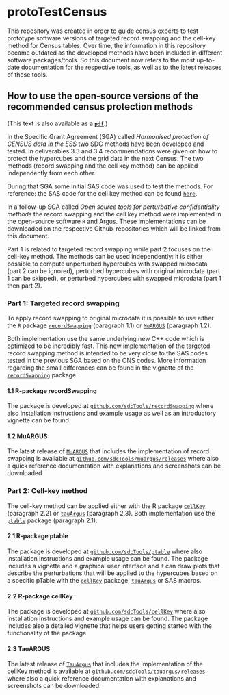 <!-- README.md is generated from README.Rmd. Please edit that file -->

# protoTestCensus

This repository was created in order to guide census experts to test
prototype software versions of targeted record swapping and the cell-key
method for Census tables. Over time, the information in this repository
became outdated as the developed methods have been included in different
software packages/tools. So this document now refers to the most
up-to-date documentation for the respective tools, as well as to the
latest releases of these tools.

## How to use the open-source versions of the recommended census protection methods

(This text is also available as a
[**`pdf`**](https://github.com/sdcTools/protoTestCensus/blob/master/How_to.pdf).)

In the Specific Grant Agreement (SGA) called *Harmonised protection of
CENSUS data in the ESS* two SDC methods have been developed and tested.
In deliverables 3.3 and 3.4 recommendations were given on how to protect
the hypercubes and the grid data in the next Census. The two methods
(record swapping and the cell key method) can be applied independently
from each other.

During that SGA some initial SAS code was used to test the methods. For
reference: the SAS code for the cell key method can be found
[`here`](https://github.com/sdcTools/protoTestCensus/CellKey/SAS).

In a follow-up SGA called *Open source tools for perturbative
confidentiality methods* the record swapping and the cell key method
were implemented in the open-source software `R` and Argus. These
implementations can be downloaded on the respective Github-repositories
which will be linked from this document.

Part 1 is related to targeted record swapping while part 2 focuses on
the cell-key method. The methods can be used independently: it is either
possible to compute unperturbed hypercubes with swapped microdata (part
2 can be ignored), perturbed hypercubes with original microdata (part 1
can be skipped), or perturbed hypercubes with swapped microdata (part 1
then part 2).

### Part 1: Targeted record swapping

To apply record swapping to original microdata it is possible to use
either the `R` package
[`recordSwapping`](https://github.com/sdcTools/recordSwapping)
(paragraph 1.1) or [`MuARGUS`](https://github.com/sdcTools/muargus)
(paragraph 1.2).

Both implementation use the same underlying new C++ code which is
optimized to be incredibly fast. This new implementation of the targeted
record swapping method is intended to be very close to the SAS codes
tested in the previous SGA based on the ONS codes. More information
regarding the small differences can be found in the vignette of the
[`recordSwapping`](https://github.com/sdcTools/recordSwapping) package.

#### 1.1 R-package recordSwapping

The package is developed at
[`github.com/sdcTools/recordSwapping`](https://github.com/sdcTools/recordSwapping)
where also installation instructions and example usage as well as an
introductory vignette can be found.

#### 1.2 MuARGUS

The latest release of [`MuARGUS`](https://github.com/sdcTools/muargus)
that includes the implementation of record swapping is available at
[`github.com/sdcTools/muargus/releases`](https://github.com/sdcTools/muargus/releases)
where also a quick reference documentation with explanations and
screenshots can be downloaded.

### Part 2: Cell-key method

The cell-key method can be applied either with the R package
[`cellKey`](https://github.com/sdcTools/cellKey) (paragraph 2.2) or
[`tauArgus`](https://github.com/sdcTools/tauargus) (paragraph 2.3). Both
implementation use the [`ptable`](https://github.com/sdcTools/ptable)
package (paragraph 2.1).

#### 2.1 R-package ptable

The package is developed at
[`github.com/sdcTools/ptable`](https://github.com/sdcTools/ptable) where
also installation instructions and example usage can be found. The
package includes a vignette and a graphical user interface and it can
draw plots that describe the perturbations that will be applied to the
hypercubes based on a specific pTable with the
[`cellKey`](https://github.com/sdcTools/cellKey) package,
[`tauArgus`](https://github.com/sdcTools/tauargus) or SAS macros.

#### 2.2 R-package cellKey

The package is developed at
[`github.com/sdcTools/cellKey`](https://github.com/sdcTools/cellKey)
where also installation instructions and example usage can be found. The
package includes also a detailed vignette that helps users getting
started with the functionality of the package.

#### 2.3 TauARGUS

The latest release of [`TauArgus`](https://github.com/sdcTools/tauargus)
that includes the implementation of the cellKey method is available at
[`github.com/sdcTools/tauargus/releases`](https://github.com/sdcTools/tauargus/releases)
where also a quick reference documentation with explanations and
screenshots can be downloaded.
